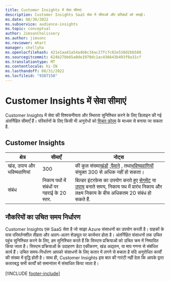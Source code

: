 ```yaml
---
title: Customer Insights में सेवा सीमाएं
description: Customer Insights SaaS सेवा में सीमाओं और प्रतिबंधों को समझें।
ms.date: 08/30/2022
ms.subservice: audience-insights
ms.topic: conceptual
author: JimsonChalissery
ms.author: jimsonc
ms.reviewer: mhart
manager: shellyha
ms.openlocfilehash: 421e1aa41a54a4b8c34ac27fc7c02e510d2bb588
ms.sourcegitcommit: 624b27bb65a0de1970dc1ac436643b493f0a31cf
ms.translationtype: MT
ms.contentlocale: hi-IN
ms.lasthandoff: 08/31/2022
ms.locfileid: "9387158"
---
```

# <a name="service-limits-in-customer-insights"></a>Customer Insights में सेवा सीमाएं

 Customer Insights में सेवा की विश्वसनीयता और स्थिरता सुनिश्चित करने के लिए डिज़ाइन की गई अंतर्निहित सीमाएँ हैं। परिवर्तनों के लिए किसी भी अनुरोधों को [विचार फ़ोरम](https://go.microsoft.com/fwlink/?linkid=2074172) के माध्यम से बनाया जा सकता है.

## <a name="customer-insights"></a>Customer Insights

| क्षेत्र  | सीमाएँ  | नोट्स |
|-------------|---------------------------------------------------------------------|---------------------------------------------------------------------|
| खंड, उपाय और भविष्यवाणियां | 300  | की कुल संख्या[खंडों](segments.md) ,[पैमाने](measures.md) , तथा[भविष्यवाणियों](predictions.md) संयुक्त 300 से अधिक नहीं हो सकता।  |
| संबंध | निकाय पथों में संबंधों पर गहराई के 20 स्तर. | बिल्डर इंटरफ़ेस का उपयोग करते हुए [सेगमेंट](segments.md) या [उपाय](measures.md) बनाते समय, निकाय पथ में प्रारंभ निकाय और लक्ष्य निकाय के बीच अधिकतम 20 संबंध हो सकते हैं.  |

## <a name="fair-scheduling-of-jobs"></a>नौकरियों का उचित समय निर्धारण

Customer Insights एक SaaS सेवा है जो साझा Azure संसाधनों का उपयोग करती है। ग्राहकों के पास परिवर्तनशील तीव्रता और अलग-अलग शेड्यूल पर कार्यभार होता है। अंतर्निहित संसाधनों तक उचित पहुंच सुनिश्चित करने के लिए, हम सुनिश्चित करते हैं कि सिस्टम प्रक्रियाओं को उचित क्रम में निष्पादित किया जाता है। सिस्टम प्रक्रियाओं के उदाहरण डेटा एकीकरण, खंड अद्यतन, या माप गणना से संबंधित कार्य हैं। उचित समय-निर्धारण आपको संसाधनों के लिए कतार में लगने से बचाता है यदि अनुरोधित कार्यों की संख्या में वृद्धि होती है। साथ ही, Customer Insights इस बात की गारंटी नहीं देता कि आपके द्वारा कतारबद्ध सभी कार्यों को समानांतर में संसाधित किया जाता है।

[!INCLUDE [footer-include](includes/footer-banner.md)]
